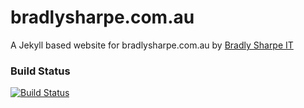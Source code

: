 # bradlysharpe.com.au
A Jekyll based website for bradlysharpe.com.au by [Bradly Sharpe IT](http://bradlysharpe.com.au)

### Build Status 
[![Build Status](https://travis-ci.org/brad7928/bradlysharpe.com.au.svg?branch=master)](https://travis-ci.org/brad7928/bradlysharpe.com.au)